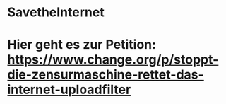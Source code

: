 # SavetheInternet
# Hier geht es zur Petition: https://www.change.org/p/stoppt-die-zensurmaschine-rettet-das-internet-uploadfilter
